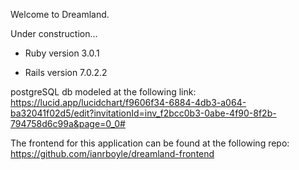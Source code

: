 Welcome to Dreamland.

Under construction...

- Ruby version 3.0.1

- Rails version 7.0.2.2

postgreSQL db modeled at the following link: https://lucid.app/lucidchart/f9606f34-6884-4db3-a064-ba32041f02d5/edit?invitationId=inv_f2bcc0b3-0abe-4f90-8f2b-794758d6c99a&page=0_0#

The frontend for this application can be found at the following repo: https://github.com/ianrboyle/dreamland-frontend
